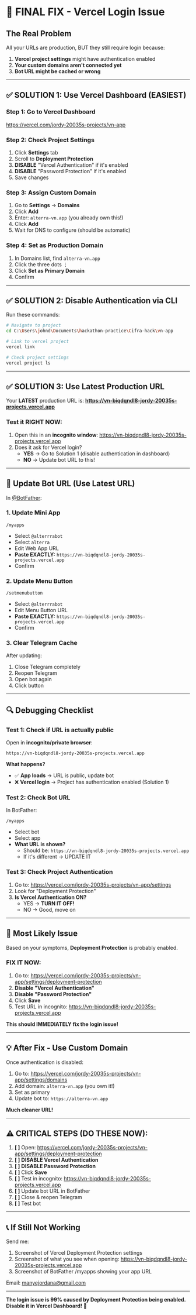 # 🔴 FINAL FIX - Vercel Login Issue

## The Real Problem

All your URLs are production, BUT they still require login because:
1. **Vercel project settings** might have authentication enabled
2. **Your custom domains aren't connected yet**
3. **Bot URL might be cached or wrong**

---

## ✅ SOLUTION 1: Use Vercel Dashboard (EASIEST)

### Step 1: Go to Vercel Dashboard
https://vercel.com/jordy-20035s-projects/vn-app

### Step 2: Check Project Settings
1. Click **Settings** tab
2. Scroll to **Deployment Protection**
3. **DISABLE** "Vercel Authentication" if it's enabled
4. **DISABLE** "Password Protection" if it's enabled
5. Save changes

### Step 3: Assign Custom Domain
1. Go to **Settings** → **Domains**
2. Click **Add**
3. Enter: `alterra-vn.app` (you already own this!)
4. Click **Add**
5. Wait for DNS to configure (should be automatic)

### Step 4: Set as Production Domain
1. In Domains list, find `alterra-vn.app`
2. Click the three dots ⋮
3. Click **Set as Primary Domain**
4. Confirm

---

## ✅ SOLUTION 2: Disable Authentication via CLI

Run these commands:

```bash
# Navigate to project
cd C:\Users\johnd\Documents\hackathon-practice\Cifra-hack\vn-app

# Link to vercel project
vercel link

# Check project settings
vercel project ls
```

---

## ✅ SOLUTION 3: Use Latest Production URL

Your **LATEST** production URL is:
**https://vn-biqdqndl8-jordy-20035s-projects.vercel.app**

### Test it RIGHT NOW:
1. Open this in an **incognito window**: https://vn-biqdqndl8-jordy-20035s-projects.vercel.app
2. Does it ask for Vercel login? 
   - **YES** → Go to Solution 1 (disable authentication in dashboard)
   - **NO** → Update bot URL to this!

---

## 🤖 Update Bot URL (Use Latest URL)

In [@BotFather](https://t.me/BotFather):

### 1. Update Mini App
```
/myapps
```
- Select `@alterrrabot`
- Select `alterra`
- Edit Web App URL
- **Paste EXACTLY:** `https://vn-biqdqndl8-jordy-20035s-projects.vercel.app`
- Confirm

### 2. Update Menu Button
```
/setmenubutton
```
- Select `@alterrrabot`
- Edit Menu Button URL
- **Paste EXACTLY:** `https://vn-biqdqndl8-jordy-20035s-projects.vercel.app`
- Confirm

### 3. Clear Telegram Cache
After updating:
1. Close Telegram completely
2. Reopen Telegram
3. Open bot again
4. Click button

---

## 🔍 Debugging Checklist

### Test 1: Check if URL is actually public
Open in **incognito/private browser**:
```
https://vn-biqdqndl8-jordy-20035s-projects.vercel.app
```

**What happens?**
- ✅ **App loads** → URL is public, update bot
- ❌ **Vercel login** → Project has authentication enabled (Solution 1)

### Test 2: Check Bot URL
In BotFather:
```
/myapps
```
- Select bot
- Select app
- **What URL is shown?**
  - Should be: `https://vn-biqdqndl8-jordy-20035s-projects.vercel.app`
  - If it's different → UPDATE IT

### Test 3: Check Project Authentication
1. Go to: https://vercel.com/jordy-20035s-projects/vn-app/settings
2. Look for "Deployment Protection"
3. **Is Vercel Authentication ON?**
   - YES → **TURN IT OFF!**
   - NO → Good, move on

---

## 🎯 Most Likely Issue

Based on your symptoms, **Deployment Protection** is probably enabled.

### FIX IT NOW:
1. Go to: https://vercel.com/jordy-20035s-projects/vn-app/settings/deployment-protection
2. **Disable "Vercel Authentication"**
3. **Disable "Password Protection"**
4. Click **Save**
5. Test URL in incognito: https://vn-biqdqndl8-jordy-20035s-projects.vercel.app

**This should IMMEDIATELY fix the login issue!**

---

## 💡 After Fix - Use Custom Domain

Once authentication is disabled:

1. Go to: https://vercel.com/jordy-20035s-projects/vn-app/settings/domains
2. Add domain: `alterra-vn.app` (you own it!)
3. Set as primary
4. Update bot to: `https://alterra-vn.app`

**Much cleaner URL!**

---

## ⚠️ CRITICAL STEPS (DO THESE NOW):

1. **[ ]** Open: https://vercel.com/jordy-20035s-projects/vn-app/settings/deployment-protection
2. **[ ]** **DISABLE Vercel Authentication**
3. **[ ]** **DISABLE Password Protection**
4. **[ ]** Click **Save**
5. **[ ]** Test in incognito: https://vn-biqdqndl8-jordy-20035s-projects.vercel.app
6. **[ ]** Update bot URL in BotFather
7. **[ ]** Close & reopen Telegram
8. **[ ]** Test bot

---

## 📞 If Still Not Working

Send me:
1. Screenshot of Vercel Deployment Protection settings
2. Screenshot of what you see when opening: https://vn-biqdqndl8-jordy-20035s-projects.vercel.app
3. Screenshot of BotFather /myapps showing your app URL

Email: manyejordana@gmail.com

---

**The login issue is 99% caused by Deployment Protection being enabled. Disable it in Vercel Dashboard! 🔧**


